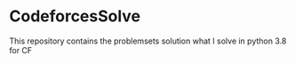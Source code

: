 # CodeforcesSolve
This repository contains the problemsets solution what I solve in python 3.8 for CF 
